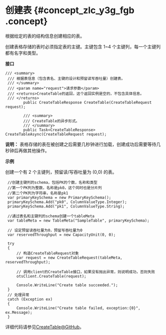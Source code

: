 # 创建表 {#concept_zlc_y3g_fgb .concept}

根据给定的表的结构信息创建相应的表。

创建表格存储的表时必须指定表的主键。主键包含 1~4 个主键列，每一个主键列都有名字和类型。

**接口**

```language-csharp
/// <summary>
 /// 根据表信息（包含表名、主键的设计和预留读写吞吐量）创建表。
 /// </summary>
 /// <param name="request">请求参数</param>
 /// <returns>CreateTable的返回，这个返回实例是空的，不包含具体信息。
 /// </returns>
        public CreateTableResponse CreateTable(CreateTableRequest request);

        /// <summary>
        /// CreateTable的异步形式。
        /// </summary>
        public Task<CreateTableResponse> CreateTableAsync(CreateTableRequest request);

```

**说明：** 表格存储的表在被创建之后需要几秒钟进行加载，创建成功后需要等待几秒钟后再做其他操作。

**示例**

创建一个有 2 个主键列，预留读/写吞吐量为 \(0,0\) 的表。

```language-csharp
 //创建主键列的schema，包括PK的个数，名称和类型
 //第一个PK列为整数，名称是pk0，这个同时也是分片列
 //第二个PK列为字符串，名称是pk1
 var primaryKeySchema = new PrimaryKeySchema();
 primaryKeySchema.Add("pk0", ColumnValueType.Integer);
 primaryKeySchema.Add("pk1", ColumnValueType.String);

 //通过表名和主键列的schema创建一个tableMeta
 var tableMeta = new TableMeta("SampleTable", primaryKeySchema);

 // 设定预留读吞吐量为0，预留写吞吐量为0
 var reservedThroughput = new CapacityUnit(0, 0);

 try
 {
     // 构造CreateTableRequest对象
     var request = new CreateTableRequest(tableMeta, reservedThroughput);

     // 调用client的CreateTable接口，如果没有抛出异常，则说明成功，否则失败
     otsClient.CreateTable(request);

     Console.WriteLine("Create table succeeded.");
 }
 // 处理异常
 catch (Exception ex)
 {
     Console.WriteLine("Create table failed, exception:{0}", ex.Message);
 }

```

详细代码请参见[CreateTable@GitHub](https://github.com/aliyun/aliyun-tablestore-csharp-sdk/blob/master/sample/Samples/CreateTableSample.cs)。

